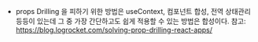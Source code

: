 - props Drilling 을 피하기 위한 방법은 useContext, 컴포넌트 합성, 전역 상태관리 등등이 있는데 그 중 가장 간단하고도 쉽게 적용할 수 있는 방법은 합성이다.
  참고: https://blog.logrocket.com/solving-prop-drilling-react-apps/
